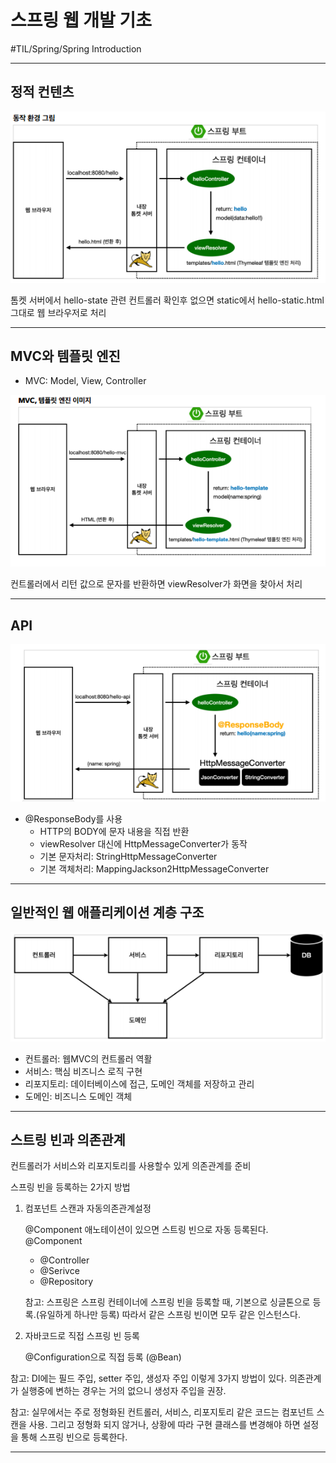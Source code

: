# 스프링 웹 개발 기초
#TIL/Spring/Spring Introduction

---
## 정적 컨텐츠

![](../images/스웹_1.PNG)

톰켓 서버에서 hello-state 관련 컨트롤러 확인후 없으면 static에서 hello-static.html 그대로 웹 브라우저로 처리

---

## MVC와 템플릿 엔진

- MVC: Model, View, Controller

![](../images/스웹_2.PNG)

컨트롤러에서 리턴 값으로 문자를 반환하면 viewResolver가 화면을 찾아서 처리

---

## API

![](../images/스웹_3.PNG)

- @ResponseBody를 사용
    - HTTP의 BODY에 문자 내용을 직접 반환
    - viewResolver 대신에 HttpMessageConverter가 동작
    - 기본 문자처리: StringHttpMessageConverter
    - 기본 객체처리: MappingJackson2HttpMessageConverter

---

## 일반적인 웹 애플리케이션 계층 구조

![](../images/스웹_4.PNG)

- 컨트롤러: 웹MVC의 컨트롤러 역활
- 서비스: 핵심 비즈니스 로직 구현
- 리포지토리: 데이터베이스에 접근, 도메인 객체를 저장하고 관리
- 도메인: 비즈니스 도메인 객체

---

## 스트링 빈과 의존관계

컨트롤러가 서비스와 리포지토리를 사용할수 있게 의존관계를 준비


스프링 빈을 등록하는 2가지 방법
1. 컴포넌트 스캔과 자동의존관계설정

    @Component 애노테이션이 있으면 스트링 빈으로 자동 등록된다.
    @Component
    - @Controller
    - @Serivce
    - @Repository

    참고: 스프링은 스프링 컨테이너에 스프링 빈을 등록할 때, 기본으로 싱글톤으로 등록.(유일하게 하나만 등록) 따라서 같은 스프링 빈이면 모두 같은 인스턴스다.

2. 자바코드로 직접 스프링 빈 등록

    @Configuration으로 직접 등록 (@Bean)


참고: DI에는 필드 주입, setter 주입, 생성자 주입 이렇게 3가지 방법이 있다. 의존관계가 실행중에 변하는 경우는 거의 없으니 생성자 주입을 권장.

참고: 실무에서는 주로 정형화된 컨트롤러, 서비스, 리포지토리 같은 코드는 컴포넌트 스캔을 사용. 그리고 정형화 되지 않거나, 상황에 따라 구현 클래스를 변경해야 하면 설정을 통해 스프링 빈으로 등록한다.

---
